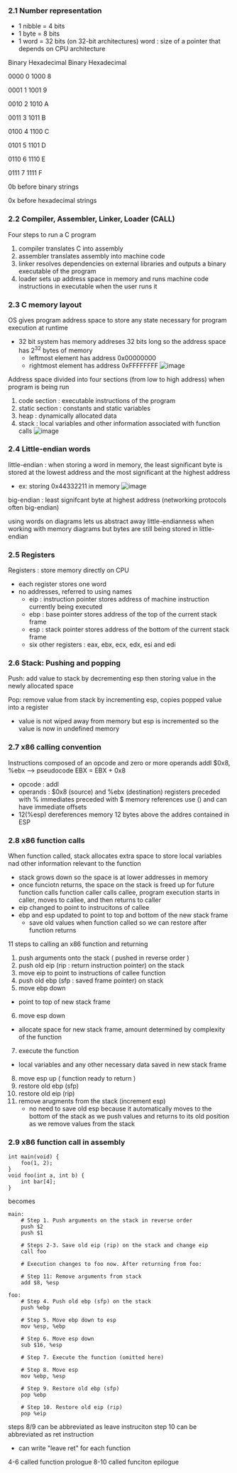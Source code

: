 ### 2.1 Number representation 
- 1 nibble = 4 bits
- 1 byte = 8 bits
- 1 word = 32 bits (on 32-bit architectures)
word : size of a pointer that depends on CPU architecture

Binary	Hexadecimal	Binary	Hexadecimal

0000	  0	          1000	  8

0001	  1	          1001	  9

0010	  2	          1010	  A

0011	  3	          1011	  B

0100	  4	          1100	  C

0101	  5	          1101	  D

0110	  6	          1110	  E

0111  	7	          1111	  F

0b before binary strings

0x before hexadecimal strings

### 2.2 Compiler, Assembler, Linker, Loader (CALL)
Four steps to run a C program
1. compiler translates C into assembly
2. assembler translates assembly into machine code
3. linker resolves dependencies on external libraries and outputs a binary executable of the program
4. loader sets up address space in memory and runs machine code instructions in executable when the user runs it

### 2.3 C memory layout 
OS gives program address space to store any state necessary for program execution at runtime
- 32 bit system has memory addreses 32 bits long so the address space has 2<sup>32</sup> bytes of memory
  - leftmost element has address 0x00000000
  - rightmost element has address 0xFFFFFFFF
![image](https://github.com/user-attachments/assets/33d58e0d-2b27-4f73-a418-1e331456f7f6)

Address space divided into four sections (from low to high address) when program is being run
1. code section : executable instructions of the program
2. static section : constants and static variables
3. heap : dynamically allocated data
4. stack : local variables and other information associated with function calls
![image](https://github.com/user-attachments/assets/8ae92336-12f4-4a8b-a437-92424577eceb)

### 2.4 Little-endian words
little-endian : when storing a word in memory, the least significant byte is stored at the lowest address and the most significant at the highest address
- ex: storing 0x44332211 in memory
![image](https://github.com/user-attachments/assets/a59ade3d-ea99-4c2d-8d66-effb56b7d71e)

big-endian : least signifcant byte at highest address (networking protocols often big-endian)

using words on diagrams lets us abstract away little-endianness when working with memory diagrams but bytes are still being stored in little-endian

### 2.5 Registers
Registers : store memory directly on CPU
- each register stores one word
- no addresses, referred to using names
  - eip : instruction pointer stores address of machine instruction currently being executed
  - ebp : base pointer stores address of the top of the current stack frame
  - esp : stack pointer stores address of the bottom of the current stack frame
  - six other registers : eax, ebx, ecx, edx, esi and edi

### 2.6 Stack: Pushing and popping 
Push: add value to stack by decrementing esp then storing value in the newly allocated space

Pop: remove value from stack by incrementing esp, copies popped value into a register 
- value is not wiped away from memory but esp is incremented so the value is now in undefined memory 

### 2.7 x86 calling convention 
Instructions composed of an opcode and zero or more operands
addl $0x8, %ebx --> pseudocode EBX = EBX + 0x8
- opcode : addl
- operands : $0x8 (source) and %ebx (destination)
registers preceded with %
immediates preceded with $
memory references use () and can have immediate offsets
- 12(%esp) dereferences memory 12 bytes above the addres contained in ESP

### 2.8 x86 function calls 
When function called, stack allocates extra space to store local variables nad other information relevant to the function 
- stack grows down so the space is at lower addresses in memory
- once funciotn returns, the space on the stack is freed up for future function calls
function caller calls callee, program execution starts in caller, moves to callee, and then returns to caller
- eip changed to point to instrucitons of callee
- ebp and esp updated to point to top and bottom of the new stack frame
  - save old values when function called so we can restore after function returns 

11 steps to calling an x86 function and returning
1. push arguments onto the stack ( pushed in reverse order )
2. push old eip (rip : return instruction pointer) on the stack
3. move eip to point to instructions of callee function
4. push old ebp (sfp : saved frame pointer) on stack
5. move ebp down
  - point to top of new stack frame
6. move esp down
  - allocate space for new stack frame, amount determined by complexity of the function
7. execute the function
  - local variables and any other necessary data saved in new stack frame
8. move esp up ( function ready to return )
9. restore old ebp (sfp)
10. restore old eip (rip)
11. remove arugments from the stack (increment esp)
    - no need to save old esp because it automatically moves to the bottom of the stack as we push values and returns to its old position as we remove values from the stack

### 2.9 x86 function call in assembly 
```
int main(void) {
    foo(1, 2);
}
void foo(int a, int b) {
    int bar[4];
}
```

becomes 

```
main:
    # Step 1. Push arguments on the stack in reverse order
    push $2
    push $1

    # Steps 2-3. Save old eip (rip) on the stack and change eip
    call foo

    # Execution changes to foo now. After returning from foo:

    # Step 11: Remove arguments from stack
    add $8, %esp

foo:
    # Step 4. Push old ebp (sfp) on the stack
    push %ebp

    # Step 5. Move ebp down to esp
    mov %esp, %ebp

    # Step 6. Move esp down
    sub $16, %esp

    # Step 7. Execute the function (omitted here)

    # Step 8. Move esp
    mov %ebp, %esp

    # Step 9. Restore old ebp (sfp)
    pop %ebp

    # Step 10. Restore old eip (rip)
    pop %eip
```

steps 8/9 can be abbreviated as leave instruciton 
step 10 can be abbreviated as ret instruction 
- can write "leave ret" for each function

4-6 called function prologue
8-10 called funciton epilogue
